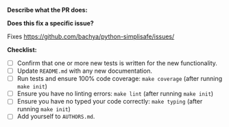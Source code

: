 **Describe what the PR does:**

**Does this fix a specific issue?**

Fixes https://github.com/bachya/python-simplisafe/issues/<ISSUE ID>
  
**Checklist:**

- [ ] Confirm that one or more new tests is written for the new functionality.
- [ ] Update `README.md` with any new documentation.
- [ ] Run tests and ensure 100% code coverage: `make coverage` (after running `make init`)
- [ ] Ensure you have no linting errors: `make lint` (after running `make init`)
- [ ] Ensure you have no typed your code correctly: `make typing` (after running `make init`)
- [ ] Add yourself to `AUTHORS.md`.
